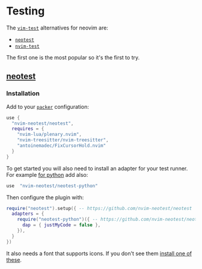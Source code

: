 
# Testing

The [`vim-test`](https://github.com/vim-test/vim-test) alternatives for neovim are:

* [`neotest`](https://github.com/nvim-neotest/neotest)
* [`nvim-test`](https://github.com/klen/nvim-test)

The first one is the most popular so it's the first to try.

## [neotest](https://github.com/nvim-neotest/neotest)

### Installation

Add to your [`packer`](#packer) configuration:

```lua
use {
  "nvim-neotest/neotest",
  requires = {
    "nvim-lua/plenary.nvim",
    "nvim-treesitter/nvim-treesitter",
    "antoinemadec/FixCursorHold.nvim"
  }
}
```

To get started you will also need to install an adapter for your test runner. For example [for python](https://github.com/nvim-neotest/neotest-python) add also:

```lua
use  "nvim-neotest/neotest-python"
```

Then configure the plugin with:

```lua
require("neotest").setup({ -- https://github.com/nvim-neotest/neotest
  adapters = {
    require("neotest-python")({ -- https://github.com/nvim-neotest/neotest-python
      dap = { justMyCode = false },
    }),
  }
})
```

It also needs a font that supports icons. If you don't see them [install one of these](https://github.com/ryanoasis/nerd-fonts).

